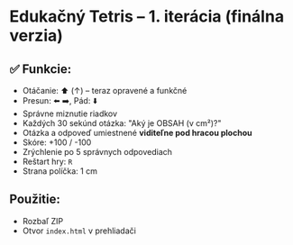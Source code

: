 # Edukačný Tetris – 1. iterácia (finálna verzia)

## ✅ Funkcie:
- Otáčanie: ⬆️ (↑) – teraz opravené a funkčné
- Presun: ⬅️ ➡️, Pád: ⬇️
- Správne miznutie riadkov
- Každých 30 sekúnd otázka: "Aký je OBSAH (v cm²)?"
- Otázka a odpoveď umiestnené **viditeľne pod hracou plochou**
- Skóre: +100 / -100
- Zrýchlenie po 5 správnych odpovediach
- Reštart hry: `R`
- Strana políčka: 1 cm

## Použitie:
- Rozbaľ ZIP
- Otvor `index.html` v prehliadači
